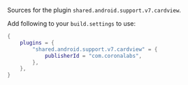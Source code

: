 Sources for the plugin `shared.android.support.v7.cardview`.

Add following to your `build.settings` to use:
```lua
{
    plugins = {
        "shared.android.support.v7.cardview" = {
            publisherId = "com.coronalabs",
        },
    },
}
```
